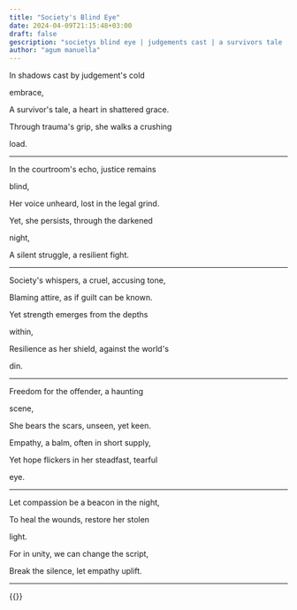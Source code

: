 ```yaml
---
title: "Society's Blind Eye"
date: 2024-04-09T21:15:48+03:00
draft: false
gescription: "societys blind eye | judgements cast | a survivors tale | the courtrooms echo | blaming attire | freedom for the offender | poem by agum manuella | whispersofverses_zjay"
author: "agum manuella"
---
```


In shadows cast by judgement's cold

embrace,

A survivor's tale, a heart in shattered grace.

Through trauma's grip, she walks a crushing

load.

___

In the courtroom's echo, justice remains

blind,

Her voice unheard, lost in the legal grind.

Yet, she persists, through the darkened

night,

A silent struggle, a resilient fight.

___

Society's whispers, a cruel, accusing tone,

Blaming attire, as if guilt can be known.

Yet strength emerges from the depths

within,

Resilience as her shield, against the world's

din.

___

Freedom for the offender, a haunting

scene,

She bears the scars, unseen, yet keen.

Empathy, a balm, often in short supply,

Yet hope flickers in her steadfast, tearful

eye.

___

Let compassion be a beacon in the night,

To heal the wounds, restore her stolen

light.

For in unity, we can change the script,

Break the silence, let empathy uplift.

___

{{<mini-toc>}}

